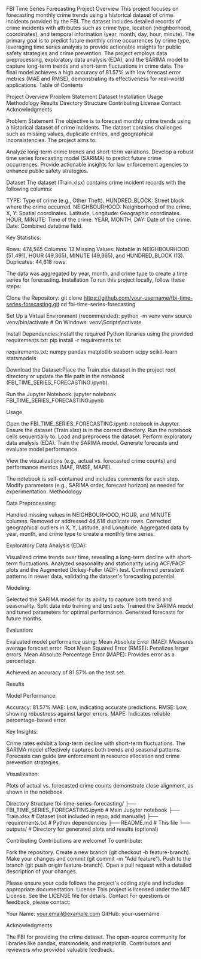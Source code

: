 FBI Time Series Forecasting
Project Overview
This project focuses on forecasting monthly crime trends using a historical dataset of crime incidents provided by the FBI. The dataset includes detailed records of crime incidents with attributes such as crime type, location (neighborhood, coordinates), and temporal information (year, month, day, hour, minute). The primary goal is to predict future monthly crime occurrences by crime type, leveraging time series analysis to provide actionable insights for public safety strategies and crime prevention.
The project employs data preprocessing, exploratory data analysis (EDA), and the SARIMA model to capture long-term trends and short-term fluctuations in crime data. The final model achieves a high accuracy of 81.57% with low forecast error metrics (MAE and RMSE), demonstrating its effectiveness for real-world applications.
Table of Contents

Project Overview
Problem Statement
Dataset
Installation
Usage
Methodology
Results
Directory Structure
Contributing
License
Contact
Acknowledgments

Problem Statement
The objective is to forecast monthly crime trends using a historical dataset of crime incidents. The dataset contains challenges such as missing values, duplicate entries, and geographical inconsistencies. The project aims to:

Analyze long-term crime trends and short-term variations.
Develop a robust time series forecasting model (SARIMA) to predict future crime occurrences.
Provide actionable insights for law enforcement agencies to enhance public safety strategies.

Dataset
The dataset (Train.xlsx) contains crime incident records with the following columns:

TYPE: Type of crime (e.g., Other Theft).
HUNDRED_BLOCK: Street block where the crime occurred.
NEIGHBOURHOOD: Neighborhood of the crime.
X, Y: Spatial coordinates.
Latitude, Longitude: Geographic coordinates.
HOUR, MINUTE: Time of the crime.
YEAR, MONTH, DAY: Date of the crime.
Date: Combined datetime field.

Key Statistics:

Rows: 474,565
Columns: 13
Missing Values: Notable in NEIGHBOURHOOD (51,491), HOUR (49,365), MINUTE (49,365), and HUNDRED_BLOCK (13).
Duplicates: 44,618 rows.

The data was aggregated by year, month, and crime type to create a time series for forecasting.
Installation
To run this project locally, follow these steps:

Clone the Repository:
git clone https://github.com/your-username/fbi-time-series-forecasting.git
cd fbi-time-series-forecasting


Set Up a Virtual Environment (recommended):
python -m venv venv
source venv/bin/activate  # On Windows: venv\Scripts\activate


Install Dependencies:Install the required Python libraries using the provided requirements.txt:
pip install -r requirements.txt

requirements.txt:
numpy
pandas
matplotlib
seaborn
scipy
scikit-learn
statsmodels


Download the Dataset:Place the Train.xlsx dataset in the project root directory or update the file path in the notebook (FBI_TIME_SERIES_FORECASTING.ipynb).

Run the Jupyter Notebook:
jupyter notebook FBI_TIME_SERIES_FORECASTING.ipynb



Usage

Open the FBI_TIME_SERIES_FORECASTING.ipynb notebook in Jupyter.
Ensure the dataset (Train.xlsx) is in the correct directory.
Run the notebook cells sequentially to:
Load and preprocess the dataset.
Perform exploratory data analysis (EDA).
Train the SARIMA model.
Generate forecasts and evaluate model performance.


View the visualizations (e.g., actual vs. forecasted crime counts) and performance metrics (MAE, RMSE, MAPE).

The notebook is self-contained and includes comments for each step. Modify parameters (e.g., SARIMA order, forecast horizon) as needed for experimentation.
Methodology

Data Preprocessing:

Handled missing values in NEIGHBOURHOOD, HOUR, and MINUTE columns.
Removed or addressed 44,618 duplicate rows.
Corrected geographical outliers in X, Y, Latitude, and Longitude.
Aggregated data by year, month, and crime type to create a monthly time series.


Exploratory Data Analysis (EDA):

Visualized crime trends over time, revealing a long-term decline with short-term fluctuations.
Analyzed seasonality and stationarity using ACF/PACF plots and the Augmented Dickey-Fuller (ADF) test.
Confirmed persistent patterns in newer data, validating the dataset's forecasting potential.


Modeling:

Selected the SARIMA model for its ability to capture both trend and seasonality.
Split data into training and test sets.
Trained the SARIMA model and tuned parameters for optimal performance.
Generated forecasts for future months.


Evaluation:

Evaluated model performance using:
Mean Absolute Error (MAE): Measures average forecast error.
Root Mean Squared Error (RMSE): Penalizes larger errors.
Mean Absolute Percentage Error (MAPE): Provides error as a percentage.


Achieved an accuracy of 81.57% on the test set.



Results

Model Performance:

Accuracy: 81.57%
MAE: Low, indicating accurate predictions.
RMSE: Low, showing robustness against larger errors.
MAPE: Indicates reliable percentage-based error.


Key Insights:

Crime rates exhibit a long-term decline with short-term fluctuations.
The SARIMA model effectively captures both trends and seasonal patterns.
Forecasts can guide law enforcement in resource allocation and crime prevention strategies.


Visualization:

Plots of actual vs. forecasted crime counts demonstrate close alignment, as shown in the notebook.



Directory Structure
fbi-time-series-forecasting/
├── FBI_TIME_SERIES_FORECASTING.ipynb  # Main Jupyter notebook
├── Train.xlsx                         # Dataset (not included in repo; add manually)
├── requirements.txt                   # Python dependencies
├── README.md                          # This file
└── outputs/                           # Directory for generated plots and results (optional)

Contributing
Contributions are welcome! To contribute:

Fork the repository.
Create a new branch (git checkout -b feature-branch).
Make your changes and commit (git commit -m "Add feature").
Push to the branch (git push origin feature-branch).
Open a pull request with a detailed description of your changes.

Please ensure your code follows the project's coding style and includes appropriate documentation.
License
This project is licensed under the MIT License. See the LICENSE file for details.
Contact
For questions or feedback, please contact:

Your Name: your.email@example.com
GitHub: your-username

Acknowledgments

The FBI for providing the crime dataset.
The open-source community for libraries like pandas, statsmodels, and matplotlib.
Contributors and reviewers who provided valuable feedback.

